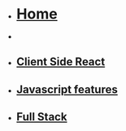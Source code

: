 <!-- docs/_sidebar.md -->
* [<h1>Home</h1>](README.md)
* 
* [<h2>Client Side React</h2>](Block_REACT/README.md)
* [<h2>Javascript features</h2>](Block_JS/README.md)
* [<h2>Full Stack</h2>](Block_REMIX/README.md)

<!-- 
* [<h2>Server Side API</h2>](Block_4/README.md)
* [<h2>React Library</h2>](ReactLibrary/README.md)
* 
* [<h1>Random try outs</h1>](Block_TRY/README.md)
* [<h2>New notes</h2>](Block_API/README.md)
* 
-->
